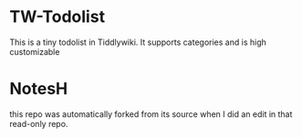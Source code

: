 # TW-Todolist
This is a tiny todolist in Tiddlywiki. It supports categories and is high customizable

# NotesH
this repo was automatically forked from its source when I did an edit in that read-only repo.
